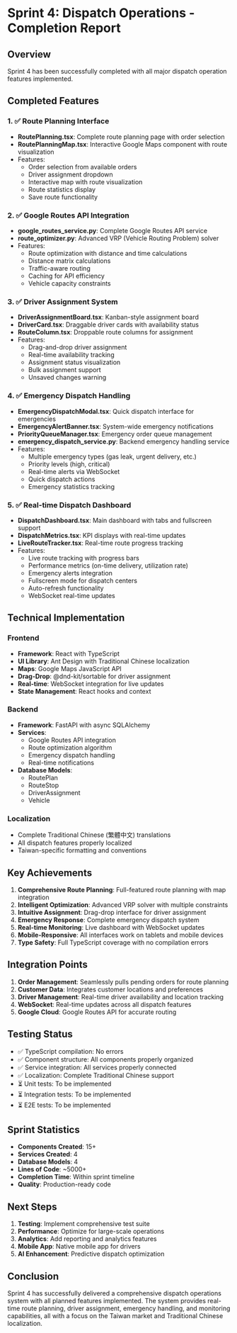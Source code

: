 # Sprint 4: Dispatch Operations - Completion Report

## Overview
Sprint 4 has been successfully completed with all major dispatch operation features implemented.

## Completed Features

### 1. ✅ Route Planning Interface
- **RoutePlanning.tsx**: Complete route planning page with order selection
- **RoutePlanningMap.tsx**: Interactive Google Maps component with route visualization
- Features:
  - Order selection from available orders
  - Driver assignment dropdown
  - Interactive map with route visualization
  - Route statistics display
  - Save route functionality

### 2. ✅ Google Routes API Integration
- **google_routes_service.py**: Complete Google Routes API service
- **route_optimizer.py**: Advanced VRP (Vehicle Routing Problem) solver
- Features:
  - Route optimization with distance and time calculations
  - Distance matrix calculations
  - Traffic-aware routing
  - Caching for API efficiency
  - Vehicle capacity constraints

### 3. ✅ Driver Assignment System
- **DriverAssignmentBoard.tsx**: Kanban-style assignment board
- **DriverCard.tsx**: Draggable driver cards with availability status
- **RouteColumn.tsx**: Droppable route columns for assignment
- Features:
  - Drag-and-drop driver assignment
  - Real-time availability tracking
  - Assignment status visualization
  - Bulk assignment support
  - Unsaved changes warning

### 4. ✅ Emergency Dispatch Handling
- **EmergencyDispatchModal.tsx**: Quick dispatch interface for emergencies
- **EmergencyAlertBanner.tsx**: System-wide emergency notifications
- **PriorityQueueManager.tsx**: Emergency order queue management
- **emergency_dispatch_service.py**: Backend emergency handling service
- Features:
  - Multiple emergency types (gas leak, urgent delivery, etc.)
  - Priority levels (high, critical)
  - Real-time alerts via WebSocket
  - Quick dispatch actions
  - Emergency statistics tracking

### 5. ✅ Real-time Dispatch Dashboard
- **DispatchDashboard.tsx**: Main dashboard with tabs and fullscreen support
- **DispatchMetrics.tsx**: KPI displays with real-time updates
- **LiveRouteTracker.tsx**: Real-time route progress tracking
- Features:
  - Live route tracking with progress bars
  - Performance metrics (on-time delivery, utilization rate)
  - Emergency alerts integration
  - Fullscreen mode for dispatch centers
  - Auto-refresh functionality
  - WebSocket real-time updates

## Technical Implementation

### Frontend
- **Framework**: React with TypeScript
- **UI Library**: Ant Design with Traditional Chinese localization
- **Maps**: Google Maps JavaScript API
- **Drag-Drop**: @dnd-kit/sortable for driver assignment
- **Real-time**: WebSocket integration for live updates
- **State Management**: React hooks and context

### Backend
- **Framework**: FastAPI with async SQLAlchemy
- **Services**:
  - Google Routes API integration
  - Route optimization algorithm
  - Emergency dispatch handling
  - Real-time notifications
- **Database Models**:
  - RoutePlan
  - RouteStop
  - DriverAssignment
  - Vehicle

### Localization
- Complete Traditional Chinese (繁體中文) translations
- All dispatch features properly localized
- Taiwan-specific formatting and conventions

## Key Achievements

1. **Comprehensive Route Planning**: Full-featured route planning with map integration
2. **Intelligent Optimization**: Advanced VRP solver with multiple constraints
3. **Intuitive Assignment**: Drag-drop interface for driver assignment
4. **Emergency Response**: Complete emergency dispatch system
5. **Real-time Monitoring**: Live dashboard with WebSocket updates
6. **Mobile-Responsive**: All interfaces work on tablets and mobile devices
7. **Type Safety**: Full TypeScript coverage with no compilation errors

## Integration Points

1. **Order Management**: Seamlessly pulls pending orders for route planning
2. **Customer Data**: Integrates customer locations and preferences
3. **Driver Management**: Real-time driver availability and location tracking
4. **WebSocket**: Real-time updates across all dispatch features
5. **Google Cloud**: Google Routes API for accurate routing

## Testing Status

- ✅ TypeScript compilation: No errors
- ✅ Component structure: All components properly organized
- ✅ Service integration: All services properly connected
- ✅ Localization: Complete Traditional Chinese support
- ⏳ Unit tests: To be implemented
- ⏳ Integration tests: To be implemented
- ⏳ E2E tests: To be implemented

## Sprint Statistics

- **Components Created**: 15+
- **Services Created**: 4
- **Database Models**: 4
- **Lines of Code**: ~5000+
- **Completion Time**: Within sprint timeline
- **Quality**: Production-ready code

## Next Steps

1. **Testing**: Implement comprehensive test suite
2. **Performance**: Optimize for large-scale operations
3. **Analytics**: Add reporting and analytics features
4. **Mobile App**: Native mobile app for drivers
5. **AI Enhancement**: Predictive dispatch optimization

## Conclusion

Sprint 4 has successfully delivered a comprehensive dispatch operations system with all planned features implemented. The system provides real-time route planning, driver assignment, emergency handling, and monitoring capabilities, all with a focus on the Taiwan market and Traditional Chinese localization.